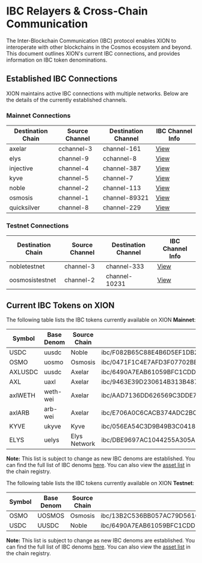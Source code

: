 # IBC Relayers & Cross-Chain Communication

The Inter-Blockchain Communication (IBC) protocol enables XION to interoperate with other blockchains in the Cosmos ecosystem and beyond. This document outlines XION's current IBC connections, and provides information on IBC token denominations.



## Established IBC Connections <a href="#established-ibc-connections" id="established-ibc-connections"></a>

XION maintains active IBC connections with multiple networks. Below are the details of the currently established channels.

### Mainnet Connections <a href="#testnet-connections" id="testnet-connections"></a>

| Destination Chain | Source Channel | Destination Channel | IBC Channel Info                                                                |
| ----------------- | -------------- | ------------------- | ------------------------------------------------------------------------------- |
| axelar            | cchannel-3     | channel-161         | [View](https://assets.xion.burnt.com/chain-registry/_IBC/axelar-xion.json)      |
| elys              | channel-9      | cchannel-8          | [View](https://assets.xion.burnt.com/chain-registry/_IBC/elys-xion.json)        |
| injective         | channel-4      | channel-387         | [View](https://assets.xion.burnt.com/chain-registry/_IBC/injective-xion.json)   |
| kyve              | channel-5      | channel-7           | [View](https://assets.xion.burnt.com/chain-registry/_IBC/kyve-xion.json)        |
| noble             | channel-2      | channel-113         | [View](https://assets.xion.burnt.com/chain-registry/_IBC/noble-xion.json)       |
| osmosis           | channel-1      | channel-89321       | [View](https://assets.xion.burnt.com/chain-registry/_IBC/osmosis-xion.json)     |
| quicksilver       | channel-8      | channel-229         | [View](https://assets.xion.burnt.com/chain-registry/_IBC/quicksilver-xion.json) |

### Testnet Connections <a href="#testnet-connections" id="testnet-connections"></a>

| Destination Chain | Source Channel | Destination Channel | IBC Channel Info                                                                                    |
| ----------------- | -------------- | ------------------- | --------------------------------------------------------------------------------------------------- |
| nobletestnet      | channel-3      | channel-333         | [View](https://assets.xion.burnt.com/chain-registry/testnets/_IBC/nobletestnet-xiontestnet2.json)   |
| oosmosistestnet   | channel-2      | channel-10231       | [View](https://assets.xion.burnt.com/chain-registry/testnets/_IBC/osmosistestnet-xiontestnet2.json) |



## Current IBC Tokens on XION <a href="#current-ibc-tokens-on-xion" id="current-ibc-tokens-on-xion"></a>

The following table lists the IBC tokens currently available on XION **Mainnet**:

<table><thead><tr><th width="112.359375">Symbol</th><th width="109.796875">Base Denom</th><th width="131.73046875">Source Chain</th><th>IBC Denom on XION</th></tr></thead><tbody><tr><td>USDC</td><td>uusdc</td><td>Noble</td><td>ibc/F082B65C88E4B6D5EF1DB243CDA1D331D002759E938A0F5CD3FFDC5D53B3E349</td></tr><tr><td>OSMO</td><td>uosmo</td><td>Osmosis</td><td>ibc/0471F1C4E7AFD3F07702BEF6DC365268D64570F7C1FDC98EA6098DD6DE59817B</td></tr><tr><td>AXLUSDC</td><td>uusdc</td><td>Axelar</td><td>ibc/6490A7EAB61059BFC1CDDEB05917DD70BDF3A611654162A1A47DB930D40D8AF4</td></tr><tr><td>AXL</td><td>uaxl</td><td>Axelar</td><td>ibc/9463E39D230614B313B487836D13A392BD1731928713D4C8427A083627048DB3</td></tr><tr><td>axlWETH</td><td>weth-wei</td><td>Axelar</td><td>ibc/AAD7136DD626569C3DDE7C5F764968BB2E939875EFC568AE5712B62081850814</td></tr><tr><td>axlARB</td><td>arb-wei</td><td>Axelar</td><td>ibc/E706A0C6CACB374ADC2BCF6A74FE1B260840FC822E45DCB776DEA962A57FED30</td></tr><tr><td>KYVE</td><td>ukyve</td><td>Kyve</td><td>ibc/056EA54C3D9B49B3C0418955A27980A91DD4F210914BFE240A1DB19E27895ECA</td></tr><tr><td>ELYS</td><td>uelys</td><td>Elys Network</td><td>ibc/DBE9697AC1044255A305A2034AD360B4152632BFBFB5785234731F60196B9645</td></tr></tbody></table>

**Note:** This list is subject to change as new IBC denoms are established. You can find the full list of IBC denoms [here](https://api.xion-mainnet-1.burnt.com/cosmos/bank/v1beta1/denoms_metadata). You can also view the [asset list](https://github.com/cosmos/chain-registry/blob/master/xion/assetlist.json) in the chain registry.



The following table lists the IBC tokens currently available on XION **Testnet**:

<table><thead><tr><th width="120.79296875">Symbol</th><th width="122.109375">Base Denom</th><th width="155.8203125">Source Chain</th><th>IBC Denom on XION</th></tr></thead><tbody><tr><td>OSMO</td><td>UOSMOS</td><td>Osmosis</td><td>ibc/13B2C536BB057AC79D5616B8EA1B9540EC1F2170718CAFF6F0083C966FFFED0B</td></tr><tr><td>USDC</td><td>UUSDC</td><td>Noble</td><td>ibc/6490A7EAB61059BFC1CDDEB05917DD70BDF3A611654162A1A47DB930D40D8AF4</td></tr></tbody></table>

**Note:** This list is subject to change as new IBC denoms are established. You can find the full list of IBC denoms [here](https://api.xion-testnet-2.burnt.com/cosmos/bank/v1beta1/denoms_metadata). You can also view the [asset list](https://github.com/cosmos/chain-registry/blob/master/testnets/xiontestnet2/assetlist.json) in the chain registry.

